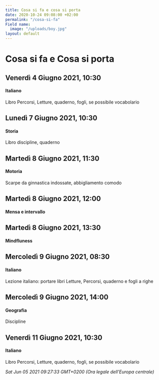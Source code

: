 ```yaml
---
title: Cosa si fa e cosa si porta
date: 2020-10-24 09:08:00 +02:00
permalink: "/cosa-si-fa"
Field name:
  image: "/uploads/boy.jpg"
layout: default
---
```


# Cosa si fa e Cosa si porta
## Venerdì 4 Giugno 2021, 10:30
#### Italiano
Libro Percorsi, Letture, quaderno, fogli, se possibile vocabolario  
## Lunedì 7 Giugno 2021, 10:30
#### Storia
Libro discipline, quaderno  
## Martedì 8 Giugno 2021, 11:30
#### Motoria
Scarpe da ginnastica indossate, abbigliamento comodo  
## Martedì 8 Giugno 2021, 12:00
#### Mensa e intervallo
  
## Martedì 8 Giugno 2021, 13:30
#### Mindfluness
  
## Mercoledì 9 Giugno 2021, 08:30
#### Italiano
<span>Lezione italiano: portare libri Letture, Percorsi, quaderno e fogli a righe</span>  
## Mercoledì 9 Giugno 2021, 14:00
#### Geografia
Discipline  
## Venerdì 11 Giugno 2021, 10:30
#### Italiano
Libro Percorsi, Letture, quaderno, fogli, se possibile vocabolario  

_Sat Jun 05 2021 09:27:33 GMT+0200 (Ora legale dell’Europa centrale)_
